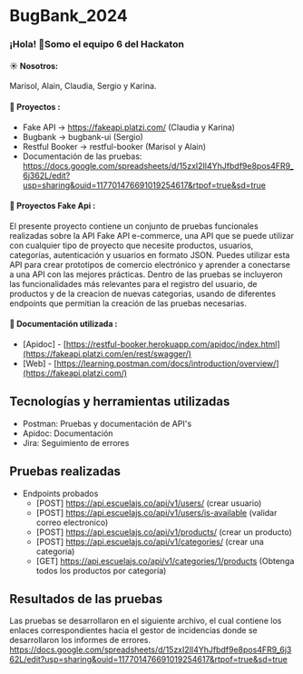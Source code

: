 # BugBank_2024
 ### ¡Hola! 👋Somo el equipo 6 del Hackaton
  #### ☀️ Nosotros:
  Marisol, Alain, Claudia, Sergio y Karina.

  #### 🙂 Proyectos :
  - Fake API → https://fakeapi.platzi.com/ (Claudia y Karina)
  - Bugbank → bugbank-ui (Sergio)
  - Restful Booker → restful-booker (Marisol y Alain)
  - Documentación de las pruebas: https://docs.google.com/spreadsheets/d/15zxI2Il4YhJfbdf9e8pos4FR9_6j362L/edit?usp=sharing&ouid=117701476691019254617&rtpof=true&sd=true
    
 #### 🙂 Proyectos Fake Api :
  El presente proyecto contiene un conjunto de pruebas funcionales realizadas sobre la API Fake API e-commerce, una API que se puede utilizar con cualquier tipo de proyecto que necesite productos, usuarios, categorías, autenticación y usuarios en formato JSON. Puedes utilizar esta API para crear prototipos de comercio electrónico y aprender a conectarse a una API con las mejores prácticas. Dentro de las pruebas se incluyeron las funcionalidades más relevantes para el registro del usuario, de productos y de la creacion de nuevas categorias, usando de diferentes endpoints que permitian la creación de las pruebas necesarias.

  #### 🙂 Documentación utilizada : 
- [Apidoc] - [https://restful-booker.herokuapp.com/apidoc/index.html](https://fakeapi.platzi.com/en/rest/swagger/)
- [Web] - [https://learning.postman.com/docs/introduction/overview/](https://fakeapi.platzi.com/)

## Tecnologías y herramientas utilizadas
  - Postman: Pruebas y documentación de API's
  - Apidoc: Documentación 
  - Jira: Seguimiento de errores
     
## Pruebas realizadas
    
- Endpoints probados
  - [POST] https://api.escuelajs.co/api/v1/users/ (crear usuario)
  - [POST] https://api.escuelajs.co/api/v1/users/is-available (validar correo electronico)
  - [POST] https://api.escuelajs.co/api/v1/products/ (crear un producto)
  - [POST] https://api.escuelajs.co/api/v1/categories/ (crear una categoria)
  - [GET] https://api.escuelajs.co/api/v1/categories/1/products (Obtenga todos los productos por categoría)
  
## Resultados de las pruebas
Las pruebas se desarrollaron en el siguiente archivo, el cual contiene los enlaces correspondientes hacia el gestor 
de incidencias donde se desarrollaron los informes de errores.
https://docs.google.com/spreadsheets/d/15zxI2Il4YhJfbdf9e8pos4FR9_6j362L/edit?usp=sharing&ouid=117701476691019254617&rtpof=true&sd=true
